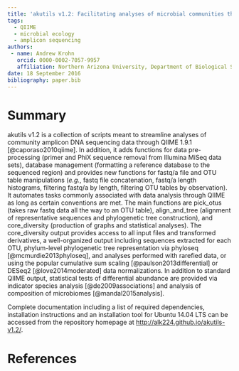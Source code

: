 ```yaml
---
title: 'akutils v1.2: Facilitating analyses of microbial communities through QIIME 1.9.1'
tags:
  - QIIME
  - microbial ecology
  - amplicon sequencing
authors:
 - name: Andrew Krohn
   orcid: 0000-0002-7057-9957
   affiliation: Northern Arizona University, Department of Biological Sciences
date: 18 September 2016
bibliography: paper.bib
---
```


# Summary

akutils v1.2 is a collection of scripts meant to streamline analyses of community amplicon DNA sequencing data through QIIME 1.9.1 [@caporaso2010qiime]. In addition, it adds functions for data pre-processing (primer and PhiX sequence removal from Illumina MiSeq data sets), database management (formatting a reference database to the sequenced region) and provides new functions for fastq/a file and OTU table manipulations (*e.g.*, fastq file concatenation, fastq/a length histograms, filtering fastq/a by length, filtering OTU tables by observation). It automates tasks commonly associated with data analysis through QIIME as long as certain conventions are met. The main functions are pick_otus (takes raw fastq data all the way to an OTU table), align_and_tree (alignment of representative sequences and phylogenetic tree construction), and core_diversity (production of graphs and statistical analyses). The core_diversity output provides access to all input files and transformed derivatives, a well-organized output including sequences extracted for each OTU, phylum-level phylogenetic tree representation via phyloseq [@mcmurdie2013phyloseq], and analyses performed with rarefied data, or using the popular cumulative sum scaling [@paulson2013differential] or DESeq2 [@love2014moderated] data normalizations. In addition to standard QIIME output, statistical tests of differential abundance are provided via indicator species analysis [@de2009associations] and analysis of composition of microbiomes [@mandal2015analysis].  

Complete documentation including a list of required dependencies, installation instructions and an installation tool for Ubuntu 14.04 LTS can be accessed from the repository homepage at http://alk224.github.io/akutils-v1.2/.

# References
